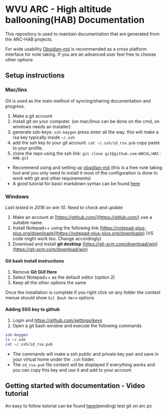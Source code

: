 # WVU ARC - High altitude ballooning(HAB) Documentation

This repository is used to maintain documentation that are generated from the ARC-HAB projects.

For wide usability [Obsidian-md](https://obsidian.md) is recommended as a cross platform interface for note taking. If you are an advanced user feel free to choose other options
## Setup instructions 

### Mac/linx

Git is used as the main method of syncing/sharing documentation and progress. 

1. Make a git account
2. Install git on your computer. (on mac/linux can be done on the cmd, on windows needs an installer)
3. generate ssh-keys: `ssh-keygen` press enter all the way. this will make a rsa key typically inside `~/.ssh`
4. add the ssh key to your git account. `cat ~/.ssh/id_rsa.pub` copy paste to your profile.
5. clone the repo using the ssh link: `git clone git@github.com:W8CUL/ARC-HAB.git`
   
- Recommend using and setting up [obsidian-md](https://obsidian.md/) (this is a free note taking tool and you only need to install it most of the configuration is done to work with git and other requirements)
- A good tutorial for basic markdown syntax can be found [here](https://www.markdownguide.org/basic-syntax/)

### Windows 
*Last tested in 2018 on win 10. Need to check and update*

1. Make an account at [https://github.com/](https://gitlub.com/) use a suitable name.
2. Install Notepad++ using the following link [https://notepad-plus-plus.org/downloads](https://notepad-plus-plus.org/downloads) (VS code might work too. Change accordingly)
3. Download and install **git desktop** [https://git-scm.com/download/win](https://git-scm.com/download/win)

#### Git bash install instructions 

1. Remove **Git GUI Here**
2. Select Notepad++ as the default editor (option 2)
3. Keep all the other options the same

Once the installation is complete if you right click on any folder the context menue should show `Git Bash Here` options

#### Adding SSG key to github

1. Login and https://github.com/settings/keys
2. Open a git bash window and execute the following commands
   
``` bash
ssh-keygen
ls ~/.ssh  
cat ~/.ssh/id_rsa.pub
```

- The commands will make a ssh public and private key pair and save in your virtual home under the `.ssh` folder.
- The `id_rsa.pub` file content will be displayed if everything works and you can copy this key and use it and add to your account

## Getting started with documentation - Video tutorial

An easy to follow tutorial can be found [here]()(pending)
test git on arc pc


